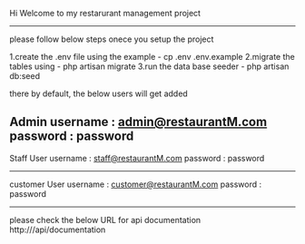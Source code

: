 Hi Welcome to my restarurant management project
_________________________________________________

please follow below steps onece you setup the project

1.create the .env file using the example  - cp .env .env.example
2.migrate the tables using -  php artisan migrate
3.run the data base seeder  - php artisan db:seed

there by default, the below users will get added

Admin
username : admin@restaurantM.com
password : password
-------------------------------------------------

Staff User
username : staff@restaurantM.com
password : password

-------------------------------------------------

customer User
username : customer@restaurantM.com
password : password

_______________________________________________________________________________________________________________

please check the below URL for api documentation
http://<your url >/api/documentation
